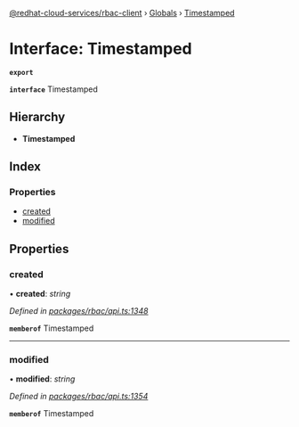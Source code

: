 [@redhat-cloud-services/rbac-client](../README.md) › [Globals](../globals.md) › [Timestamped](timestamped.md)

# Interface: Timestamped

**`export`** 

**`interface`** Timestamped

## Hierarchy

* **Timestamped**

## Index

### Properties

* [created](timestamped.md#created)
* [modified](timestamped.md#modified)

## Properties

###  created

• **created**: *string*

*Defined in [packages/rbac/api.ts:1348](https://github.com/RedHatInsights/javascript-clients/blob/master/packages/rbac/api.ts#L1348)*

**`memberof`** Timestamped

___

###  modified

• **modified**: *string*

*Defined in [packages/rbac/api.ts:1354](https://github.com/RedHatInsights/javascript-clients/blob/master/packages/rbac/api.ts#L1354)*

**`memberof`** Timestamped
